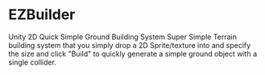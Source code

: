 # EZBuilder
Unity 2D Quick Simple Ground Building System
Super Simple Terrain building system that you simply drop a 2D Sprite/texture into and specify the size and click "Build" to quickly generate a simple ground object with a single collider.
